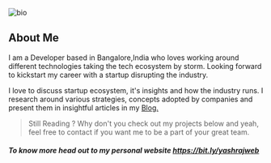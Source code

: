 ![bio](https://user-images.githubusercontent.com/48771399/88490629-888c8a80-cfba-11ea-89a9-bd012a845b4f.png)

## About Me
I am a Developer based in Bangalore,India who loves working around different technologies taking the tech ecosystem by storm. Looking forward to kickstart my career with a startup disrupting the industry.

I love to discuss startup ecosystem, it's insights and how the industry runs. I research around various strategies, concepts adopted by companies and present them in insightful articles in my [Blog.](https://intotheinsights.com/articles)




> Still Reading ? Why don't you check out my projects below and yeah, feel free to contact if you want me to be a part of your great team. 

##### To know more head out to my personal website https://bit.ly/yashrajweb
